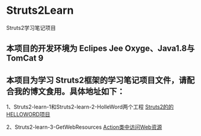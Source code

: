 # Struts2Learn
Struts2学习笔记项目
## 本项目的开发环境为 Eclipes Jee Oxyge、Java1.8与TomCat 9

## 本项目为学习 Struts2框架的学习笔记项目文件，请配合我的博文食用。具体地址如下：

1、Struts2-learn-1和Struts2-learn-2-HolleWord两个工程
<a href = "https://llanc.cn/struts2-helloword.html"> Struts2的的HELLOWORD项目</a>

2、Struts2-learn-3-GetWebResources
<a href = "https://llanc.cn/access-web-resources-in-the-action-class.html"> Action类中访问Web资源</a>